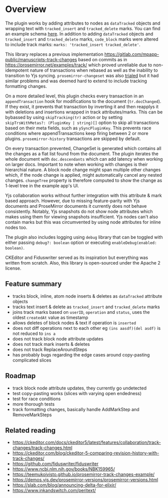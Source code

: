 # Overview

The plugin works by adding attributes to nodes as `dataTracked` objects and wrapping text with `tracked_insert` and `tracked_delete` marks. You can find an example schema [here](https://github.com/Atypon-OpenSource/manuscripts-quarterback/blob/main/quarterback-packages/track-changes-plugin/test/utils/schema.ts). In addition to adding `dataTracked` objects and `tracked_insert` and `tracked_delete` marks, `code_block` marks were altered to include track marks: `marks: 'tracked_insert tracked_delete'`.

This library replaces a previous implementation https://gitlab.com/mpapp-public/manuscripts-track-changes based on commits as in https://prosemirror.net/examples/track/ which proved unreliable due to non-idempotent nature of transactions when rebased as well as the inability to transition to Yjs syncing. `prosemirror-changeset` was also [trialed](https://teemukoivisto.github.io/prosemirror-track-changes-example/) but it had similar problems and was deemed hard to extend to include tracking formatting changes.

On a more detailed level, this plugin checks every transaction in an `appendTransaction` hook for modifications to the document (`tr.docChanged`). If they exist, it prevents that transaction by inverting it and then reapplys it with deletions and insertions wrapped in track attributes/marks. This can be bybassed by using `skipTracking(tr)` action or by setting `skipTrsWithMetas?: (PluginKey | string)[]` option to skip all transactions based on their meta fields, such as `ySyncPluginKey`. This prevents race conditions where appendTransactions keep firing between 2 or more plugins. `prosemirror-history` transactions are skipped by default.

On every transaction prevented, ChangeSet is generated which contains all the changes as a flat list found from the document. The plugin iterates the whole document with `doc.descendants` which can add latency when working on larger docs. Important to note when working with changes is their hierarchial nature. A block node change might span multiple other changes which, if the node change is applied, might automatically cancel any nested changes. `changeTree` property is therefore computed to show the change as 1-level tree in the example app's UI.

Yjs collaboration works without further integration with this attribute & mark based approach. However, due to missing feature-parity with Yjs documents and ProseMirror documents it currently does not behave consistently. Notably, Yjs snapshots do not show node attributes which makes using them for viewing snapshots insufficient. Yjs nodes can't also contain marks but this was circumvented by using node attributes for inline nodes too.

The plugin also includes logging using `debug` library that can be toggled with either passing `debug?: boolean` option or executing `enableDebug(enabled: boolean)`.

CKEditor and Fiduswriter served as its inspiration but everything was written from scratch. Also, this library is open-sourced under the Apache 2 license.

## Feature summary

- tracks block, inline, atom node inserts & deletes as `dataTracked` attribute objects
- tracks text insert & delete as `tracked_insert` and `tracked_delete` marks
- joins track marks based on `userID`, `operation` and `status`, uses the oldest `createdAt` value as timestamp
- allows deletes of block nodes & text if operation is `inserted`
- does not diff operations next to each other eg `(ins aasdf)(del asdf)` is not reduced to `ins a`
- does not track block node attribute updates
- does not track mark inserts & deletes
- does not track ReplaceAroundSteps
- has probably bugs regarding the edge cases around copy-pasting complicated slices

## Roadmap

- track block node attribute updates, they currently go undetected
- test copy-pasting works (slices with varying open endedness)
- test for race conditions
- more thorough tests
- track formatting changes, basically handle AddMarkStep and RemoveMarkSteps

## Related reading

- https://ckeditor.com/docs/ckeditor5/latest/features/collaboration/track-changes/track-changes.html
- https://ckeditor.com/blog/ckeditor-5-comparing-revision-history-with-track-changes/
- https://github.com/fiduswriter/fiduswriter
- https://www.ncbi.nlm.nih.gov/books/NBK159965/
- https://teemukoivisto.github.io/prosemirror-track-changes-example/
- https://demos.yjs.dev/prosemirror-versions/prosemirror-versions.html
- https://slab.com/blog/announcing-delta-for-elixir/
- https://www.inkandswitch.com/peritext/
